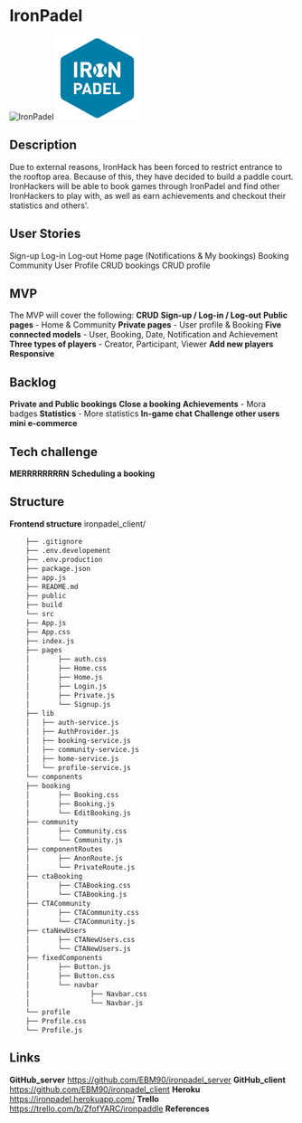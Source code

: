 # IronPadel

![IronPadel](<img src="/ironpadel_azul claro.png">)
<img src="/public/ironpadel_azul claro.png">

## Description

Due to external reasons, IronHack has been forced to restrict entrance to the rooftop area. Because of this,
they have decided to build a paddle court. IronHackers will be able to book games through IronPadel and find
other IronHackers to play with, as well as earn achievements and checkout their statistics and others'.

## User Stories

Sign-up
Log-in
Log-out
Home page (Notifications & My bookings)
Booking
Community
User Profile
CRUD bookings
CRUD profile

## MVP

The MVP will cover the following:
**CRUD**
**Sign-up / Log-in / Log-out**
**Public pages** - Home & Community
**Private pages** - User profile & Booking
**Five connected models** - User, Booking, Date, Notification and Achievement
**Three types of players** - Creator, Participant, Viewer
**Add new players**
**Responsive**

## Backlog

**Private and Public bookings**
**Close a booking**
**Achievements** - Mora badges
**Statistics** - More statistics
**In-game chat**
**Challenge other users**
**mini e-commerce**

## Tech challenge

**MERRRRRRRRN**
**Scheduling a booking**

## Structure

**Frontend structure**
ironpadel_client/

        ├── .gitignore
        ├── .env.developement
        ├── .env.production
        ├── package.json
        ├── app.js
        ├── README.md
        ├── public
        ├── build
        └── src
        ├── App.js
        ├── App.css
        ├── index.js
        ├── pages
        │       ├── auth.css
        │       ├── Home.css
        │       ├── Home.js
        │       ├── Login.js
        │       ├── Private.js
        │       └── Signup.js
        ├── lib
        │   ├── auth-service.js
        │   ├── AuthProvider.js
        │   ├── booking-service.js
        │   ├── community-service.js
        │   ├── home-service.js
        │   └── profile-service.js
        └── components
        ├── booking
        │       ├── Booking.css
        │       ├── Booking.js
        │       └── EditBooking.js
        ├── community
        │       ├── Community.css
        │       └── Community.js
        ├── componentRoutes
        │       ├── AnonRoute.js
        │       └── PrivateRoute.js
        ├── ctaBooking
        │       ├── CTABooking.css
        │       └── CTABooking.js
        ├── CTACommunity
        │       ├── CTACommunity.css
        │       └── CTACommunity.js
        ├── ctaNewUsers
        │       ├── CTANewUsers.css
        │       └── CTANewUsers.js
        ├── fixedComponents
        │       ├── Button.js
        │       ├── Button.css
        │       └── navbar
        │               ├── Navbar.css
        │               └── Navbar.js
        └── profile
        ├── Profile.css
        └── Profile.js

## Links

**GitHub_server** https://github.com/EBM90/ironpadel_server
**GitHub_client** https://github.com/EBM90/ironpadel_client
**Heroku** https://ironpadel.herokuapp.com/
**Trello** https://trello.com/b/ZfofYARC/ironpaddle
**References**
